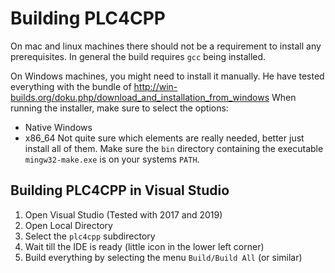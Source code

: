 <!--

  Licensed to the Apache Software Foundation (ASF) under one or more
  contributor license agreements.  See the NOTICE file distributed with
  this work for additional information regarding copyright ownership.
  The ASF licenses this file to You under the Apache License, Version 2.0
  (the "License"); you may not use this file except in compliance with
  the License.  You may obtain a copy of the License at

      http://www.apache.org/licenses/LICENSE-2.0

  Unless required by applicable law or agreed to in writing, software
  distributed under the License is distributed on an "AS IS" BASIS,
  WITHOUT WARRANTIES OR CONDITIONS OF ANY KIND, either express or implied.
  See the License for the specific language governing permissions and
  limitations under the License.

-->
# Building PLC4CPP

On mac and linux machines there should not be a requirement to install any prerequisites.
In general the build requires `gcc` being installed.

On Windows machines, you might need to install it manually.
He have tested everything with the bundle of 
http://win-builds.org/doku.php/download_and_installation_from_windows
When running the installer, make sure to select the options:
- Native Windows
- x86_64
Not quite sure which elements are really needed, better just install all of them.
Make sure the `bin` directory containing the executable `mingw32-make.exe` is on your systems `PATH`.

## Building PLC4CPP in Visual Studio

1. Open Visual Studio (Tested with 2017 and 2019)
2. Open Local Directory
3. Select the `plc4cpp` subdirectory
4. Wait till the IDE is ready (little icon in the lower left corner)
5. Build everything by selecting the menu `Build/Build All` (or similar)

